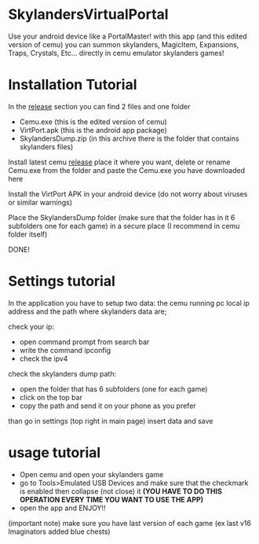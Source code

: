 # SkylandersVirtualPortal
Use your android device like a PortalMaster! with this app (and this edited version of cemu) you can summon skylanders, MagicItem, Expansions, Traps, Crystals, Etc... directly in cemu emulator skylanders games!

# Installation Tutorial
In the [release](https://github.com/TonyHacker03/SkylandersVirtualPortal/releases) section you can find 2 files and one folder
- Cemu.exe (this is the edited version of cemu)
- VirtPort.apk (this is the android app package)
- SkylandersDump.zip (in this archive there is the folder that contains skylanders files)

Install latest cemu [release](https://github.com/cemu-project/Cemu/releases) place it where you want, delete or rename Cemu.exe from the folder and paste the Cemu.exe you have downloaded here

Install the VirtPort APK in your android device (do not worry about viruses or similar warnings) 

Place the SkylandersDump folder (make sure that the folder has in it 6 subfolders one for each game) in a secure place (I recommend in cemu folder itself)

DONE!

# Settings tutorial 
In the application you have to setup two data: the cemu running pc local ip address and the path where skylanders data are;

check your ip:
- open command prompt from search bar
- write the command ipconfig
- check the ipv4

check the skylanders dump path:
- open the folder that has 6 subfolders (one for each game)
- click on the top bar
- copy the path and send it on your phone as you prefer

than go in settings (top right in main page)
insert data and save

# usage tutorial
- Open cemu and open your skylanders game
- go to Tools>Emulated USB Devices and make sure that the checkmark is enabled then collapse (not close) it 
**(YOU HAVE TO DO THIS OPERATION EVERY TIME YOU WANT TO USE THE APP)**
- open the app and ENJOY!!


(important note)
make sure you have last version of each game (ex last v16 Imaginators added blue chests)

